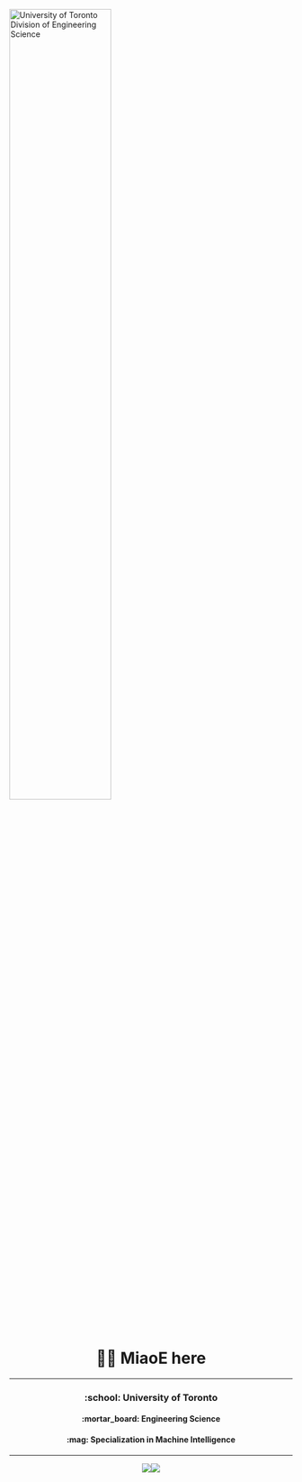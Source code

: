 
<img src="https://engsci.utoronto.ca/wp-content/uploads/2023/02/EngSci_Signature_655.svg" alt="University of Toronto Division of Engineering Science" style="width:60%" /><!--img src="https://upload.wikimedia.org/wikipedia/en/thumb/0/0f/Johnson_Controls.svg/1920px-Johnson_Controls.svg.png" alt="Johnson Controls" style="width:40%" /-->

<h1 align="center">👋👋 MiaoE here</h1>

---

<!--h3 align="center">:desktop_computer: DevOps Developer at JCI</h3-->
<h3 align="center">:school: University of Toronto</h3>
<h4 align="center">:mortar_board: Engineering Science</h4>
<h4 align="center">:mag: Specialization in Machine Intelligence</h4>

---

<div align="center" valign="center">
<img src="https://github-readme-stats.vercel.app/api?username=MiaoE&hide=stars&show_icons=true&theme=algolia" /><img src="https://github-readme-stats.vercel.app/api/top-langs?username=MiaoE&layout=donut&size_weight=0.5&count_weight=0.5&theme=algolia&langs_count=6&hide=stata" />
</div>
